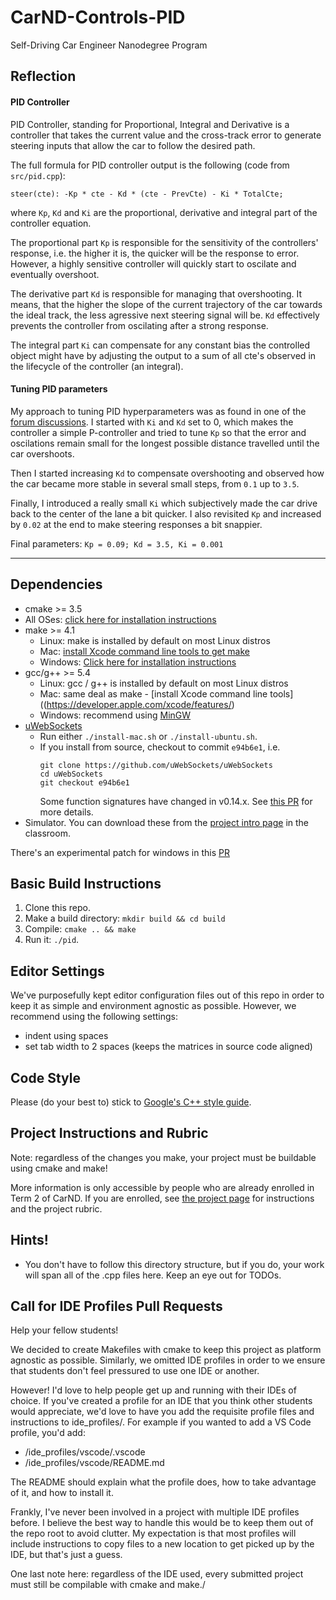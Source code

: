 # CarND-Controls-PID
Self-Driving Car Engineer Nanodegree Program

## Reflection

#### PID Controller

PID Controller, standing for Proportional, Integral and Derivative is a controller that takes the current value and the cross-track error to generate steering inputs that allow the car to follow the desired path.

The full formula for PID controller output is the following (code from `src/pid.cpp`):

```
steer(cte): -Kp * cte - Kd * (cte - PrevCte) - Ki * TotalCte;
```

where `Kp`, `Kd` and `Ki` are the proportional, derivative and integral part of the controller equation.

The proportional part `Kp` is responsible for the sensitivity of the controllers' response, i.e. the higher it is, the quicker will be the response to error. However, a highly sensitive controller will quickly start to oscilate and eventually overshoot.

The derivative part `Kd` is responsible for managing that overshooting. It means, that the higher the slope of the current trajectory of the car towards the ideal track, the less agressive next steering signal will be. `Kd` effectively prevents the controller from oscilating after a strong response.

The integral part `Ki` can compensate for any constant bias the controlled object might have by adjusting the output to a sum of all cte's observed in the lifecycle of the controller (an integral).

#### Tuning PID parameters

My approach to tuning PID hyperparameters was as found in one of the [forum discussions](https://discussions.udacity.com/t/how-to-tune-parameters/303845/4?u=jgrodowski). I started with `Ki` and `Kd` set to 0, which makes the controller a simple P-controller and tried to tune `Kp` so that the error and oscilations remain small for the longest possible distance travelled until the car overshoots.

Then I started increasing `Kd` to compensate overshooting and observed how the car became more stable in several small steps, from `0.1` up to `3.5`.

Finally, I introduced a really small `Ki` which subjectively made the car drive back to the center of the lane a bit quicker. I also revisited `Kp` and increased by `0.02` at the end to make steering responses a bit snappier.

Final parameters: `Kp = 0.09; Kd = 3.5, Ki = 0.001`

---

## Dependencies

* cmake >= 3.5
 * All OSes: [click here for installation instructions](https://cmake.org/install/)
* make >= 4.1
  * Linux: make is installed by default on most Linux distros
  * Mac: [install Xcode command line tools to get make](https://developer.apple.com/xcode/features/)
  * Windows: [Click here for installation instructions](http://gnuwin32.sourceforge.net/packages/make.htm)
* gcc/g++ >= 5.4
  * Linux: gcc / g++ is installed by default on most Linux distros
  * Mac: same deal as make - [install Xcode command line tools]((https://developer.apple.com/xcode/features/)
  * Windows: recommend using [MinGW](http://www.mingw.org/)
* [uWebSockets](https://github.com/uWebSockets/uWebSockets)
  * Run either `./install-mac.sh` or `./install-ubuntu.sh`.
  * If you install from source, checkout to commit `e94b6e1`, i.e.
    ```
    git clone https://github.com/uWebSockets/uWebSockets
    cd uWebSockets
    git checkout e94b6e1
    ```
    Some function signatures have changed in v0.14.x. See [this PR](https://github.com/udacity/CarND-MPC-Project/pull/3) for more details.
* Simulator. You can download these from the [project intro page](https://github.com/udacity/self-driving-car-sim/releases) in the classroom.

There's an experimental patch for windows in this [PR](https://github.com/udacity/CarND-PID-Control-Project/pull/3)

## Basic Build Instructions

1. Clone this repo.
2. Make a build directory: `mkdir build && cd build`
3. Compile: `cmake .. && make`
4. Run it: `./pid`.

## Editor Settings

We've purposefully kept editor configuration files out of this repo in order to
keep it as simple and environment agnostic as possible. However, we recommend
using the following settings:

* indent using spaces
* set tab width to 2 spaces (keeps the matrices in source code aligned)

## Code Style

Please (do your best to) stick to [Google's C++ style guide](https://google.github.io/styleguide/cppguide.html).

## Project Instructions and Rubric

Note: regardless of the changes you make, your project must be buildable using
cmake and make!

More information is only accessible by people who are already enrolled in Term 2
of CarND. If you are enrolled, see [the project page](https://classroom.udacity.com/nanodegrees/nd013/parts/40f38239-66b6-46ec-ae68-03afd8a601c8/modules/f1820894-8322-4bb3-81aa-b26b3c6dcbaf/lessons/e8235395-22dd-4b87-88e0-d108c5e5bbf4/concepts/6a4d8d42-6a04-4aa6-b284-1697c0fd6562)
for instructions and the project rubric.

## Hints!

* You don't have to follow this directory structure, but if you do, your work
  will span all of the .cpp files here. Keep an eye out for TODOs.

## Call for IDE Profiles Pull Requests

Help your fellow students!

We decided to create Makefiles with cmake to keep this project as platform
agnostic as possible. Similarly, we omitted IDE profiles in order to we ensure
that students don't feel pressured to use one IDE or another.

However! I'd love to help people get up and running with their IDEs of choice.
If you've created a profile for an IDE that you think other students would
appreciate, we'd love to have you add the requisite profile files and
instructions to ide_profiles/. For example if you wanted to add a VS Code
profile, you'd add:

* /ide_profiles/vscode/.vscode
* /ide_profiles/vscode/README.md

The README should explain what the profile does, how to take advantage of it,
and how to install it.

Frankly, I've never been involved in a project with multiple IDE profiles
before. I believe the best way to handle this would be to keep them out of the
repo root to avoid clutter. My expectation is that most profiles will include
instructions to copy files to a new location to get picked up by the IDE, but
that's just a guess.

One last note here: regardless of the IDE used, every submitted project must
still be compilable with cmake and make./
